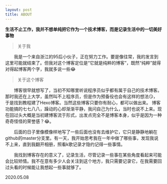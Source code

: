 ```yaml
---
layout: post
title: ABOUT
---
```


**生活不止工作，我并不想单纯把它作为一个技术博客，而是记录生活中的一切美好事物**

> 关于我


　　我是一个来自浙江的95后小伙子，正在努力工作。要是像往常，我的发言到这里可能就结束了。但我对这个博客定位是“它就是纯粹的博客”，既然“纯粹”就得对得起博客两个字，我就多说一些😂


> 关于这个博客

　　博客很早就想写了，当初不知哪里听说程序员似乎都有属于自己的技术博客。那时我还在上大学，虽然叫不上程序员，但是作为预备役也会有这样的想法😏，于是找到教程建了Hexo博客。当然这些博客只要你有耐心，都可以做出来。
博客功能搞的七七八八，躁动的心却渐渐平静，我问自己为什么，当时也说不上来。现在回过头大概是当初建博客流于形式，出发点完全不是博客本身，似乎是因为一种奇奇怪怪的荣誉感？😂。

　　后面的日子里像模像样地写了一些后面也没有去维护它，它只是静静地躺在github的master分支里。有一天，我开始思考我在一年中做了哪些事，发现我说不上来，直到我翻开相册，照看k歌记录才隐约记得一些事情。

　　我找到博客存在的意义了，记录生活，尽管记录一些事在某些角度看起来可能会比较矫情。我不在意有多少人会关注到这个地方，我只需要记录它，在我需要回过头看的时候能让我想起一些事就够了。

2020.05.08

